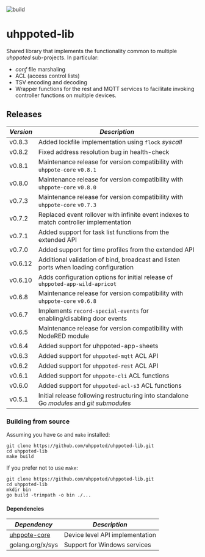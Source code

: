 ![build](https://github.com/uhppoted/uhppoted-lib/workflows/build/badge.svg)

# uhppoted-lib

Shared library that implements the functionality common to multiple _uhppoted_ sub-projects. In particular:

- _conf_ file marshaling
- ACL (access control lists)
- TSV encoding and decoding
- Wrapper functions for the rest and MQTT services to facilitate invoking controller functions on multiple devices.

## Releases

| *Version* | *Description*                                                                             |
| --------- | ----------------------------------------------------------------------------------------- |
| v0.8.3    | Added lockfile implementation using `flock` _syscall_                                     |
| v0.8.2    | Fixed address resolution bug in health-check                                              |
| v0.8.1    | Maintenance release for version compatibility with `uhppote-core` `v0.8.1`                |
| v0.8.0    | Maintenance release for version compatibility with `uhppote-core` `v0.8.0`                |
| v0.7.3    | Maintenance release for version compatibility with `uhppote-core` `v0.7.3`                |
| v0.7.2    | Replaced event rollover with infinite event indexes to match controller implementation    |
| v0.7.1    | Added support for task list functions from the extended API                               |
| v0.7.0    | Added support for time profiles from the extended API                                     |
| v0.6.12   | Additional validation of bind, broadcast and listen ports when loading configuration      |
| v0.6.10   | Adds configuration options for initial release of `uhppoted-app-wild-apricot`             |
| v0.6.8    | Maintenance release for version compatibility with `uhppote-core` `v0.6.8`                |
| v0.6.7    | Implements `record-special-events` for enabling/disabling door events                     |
| v0.6.5    | Maintenance release for version compatibility with NodeRED module                         |
| v0.6.4    | Added support for uhppoted-app-sheets                                                     |
| v0.6.3    | Added support for `uhppoted-mqtt` ACL API                                                 |
| v0.6.2    | Added support for `uhppoted-rest` ACL API                                                 |
| v0.6.1    | Added support for `uhppote-cli` ACL functions                                             |
| v0.6.0    | Added support for `uhppoted-acl-s3` ACL functions                                         |
| v0.5.1    | Initial release following restructuring into standalone Go *modules* and *git submodules* |

### Building from source

Assuming you have `Go` and `make` installed:

```
git clone https://github.com/uhppoted/uhppoted-lib.git
cd uhppoted-lib
make build
```

If you prefer not to use `make`:
```
git clone https://github.com/uhppoted/uhppoted-lib.git
cd uhppoted-lib
mkdir bin
go build -trimpath -o bin ./...
```

#### Dependencies

| *Dependency*                                             | *Description*                                          |
| -------------------------------------------------------- | ------------------------------------------------------ |
| [uhppote-core](https://github.com/uhppoted/uhppote-core) | Device level API implementation                        |
| golang.org/x/sys                                         | Support for Windows services                           |




